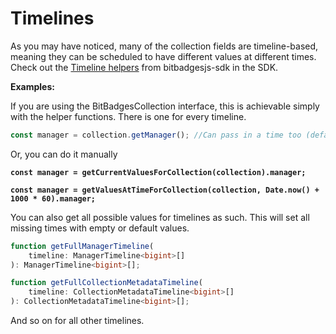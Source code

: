 # Timelines

As you may have noticed, many of the collection fields are timeline-based, meaning they can be scheduled to have different values at different times. Check out the [Timeline helpers](https://bitbadges.github.io/bitbadgesjs/functions/getCurrentValuesForCollection.html) from bitbadgesjs-sdk in the SDK.

**Examples:**

If you are using the BitBadgesCollection interface, this is achievable simply with the helper functions. There is one for every timeline.

```typescript
const manager = collection.getManager(); //Can pass in a time too (defaults to now)
```

Or, you can do it manually

<pre class="language-typescript"><code class="lang-typescript"><strong>const manager = getCurrentValuesForCollection(collection).manager;
</strong></code></pre>

<pre class="language-typescript"><code class="lang-typescript"><strong>const manager = getValuesAtTimeForCollection(collection, Date.now() + 1000 * 60).manager;
</strong></code></pre>

You can also get all possible values for timelines as such. This will set all missing times with empty or default values.

```typescript
function getFullManagerTimeline(
    timeline: ManagerTimeline<bigint>[]
): ManagerTimeline<bigint>[];
```

```typescript
function getFullCollectionMetadataTimeline(
    timeline: CollectionMetadataTimeline<bigint>[]
): CollectionMetadataTimeline<bigint>[];
```

And so on for all other timelines.
